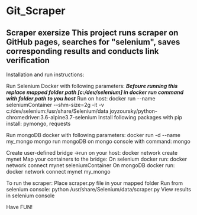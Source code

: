 # Git_Scraper
Scraper exersize
This project runs scraper on GitHub pages, searches for "selenium", saves corresponding results and conducts link verification
------------------------------------------------------------------------------------------------------------------------------
Installation and run instructions:

Run Selenium Docker with following parameters:
 ***Befoure running this replace mapped folder path [c:/dev/selenium] in docker run command with folder path to you host***
 Run on host: docker run --name seleniumContainer --shm-size=2g -it -v c:/dev/selenium:/usr/share/Selenium/data joyzoursky/python-chromedriver:3.6-alpine3.7-selenium
Install following packages with pip install: pymongo, requests

Run mongoDB docker with following parameters:
 docker run -d --name my_mongo mongo
 run mongoDB on mongo console with command: mongo


Create user-defined bridge ->run on your host: docker network create mynet
Map your containers to the bridge:
  On selenium docker run: docker network connect mynet seleniumContainer
  On mongoDB  docker run: docker network connect mynet my_mongo

To run the scraper:
Place scraper.py file in your mapped folder
Run from selenium console: python /usr/share/Selenium/data/scraper.py
View results in selenium console

Have FUN!

